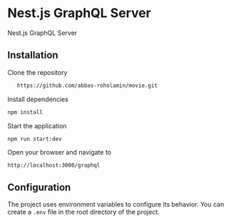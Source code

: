 # Nest.js GraphQL Server

Nest.js GraphQL Server

## Installation

Clone the repository

```bash
   https://github.com/abbas-roholamin/movie.git
```

Install dependencies

```bash
npm install
```

Start the application

```bash
npm run start:dev
```

Open your browser and navigate to

`http://localhost:3000/graphql`

## Configuration

The project uses environment variables to configure its behavior. You can create a `.env` file in the root directory of the project.
